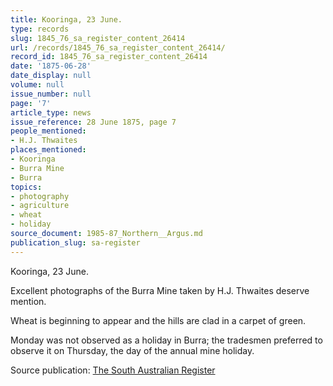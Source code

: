 ```yaml
---
title: Kooringa, 23 June.
type: records
slug: 1845_76_sa_register_content_26414
url: /records/1845_76_sa_register_content_26414/
record_id: 1845_76_sa_register_content_26414
date: '1875-06-28'
date_display: null
volume: null
issue_number: null
page: '7'
article_type: news
issue_reference: 28 June 1875, page 7
people_mentioned:
- H.J. Thwaites
places_mentioned:
- Kooringa
- Burra Mine
- Burra
topics:
- photography
- agriculture
- wheat
- holiday
source_document: 1985-87_Northern__Argus.md
publication_slug: sa-register
---
```


Kooringa, 23 June.

Excellent photographs of the Burra Mine taken by H.J. Thwaites deserve mention.

Wheat is beginning to appear and the hills are clad in a carpet of green.

Monday was not observed as a holiday in Burra; the tradesmen preferred to observe it on Thursday, the day of the annual mine holiday.

Source publication: [The South Australian Register](/publications/sa-register/)
